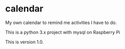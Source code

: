 # calendar
My own calendar to remind me activities I have to do.

This is a python 3.x project with mysql on Raspberry Pi

This is version 1.0. 

